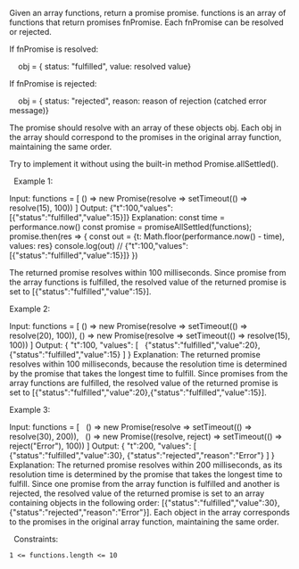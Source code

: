 Given an array functions, return a promise promise. functions is an array of functions that return promises fnPromise. Each fnPromise can be resolved or rejected.  

If fnPromise is resolved:

    obj = { status: "fulfilled", value: resolved value}

If fnPromise is rejected:

    obj = { status: "rejected", reason: reason of rejection (catched error message)}

The promise should resolve with an array of these objects obj. Each obj in the array should correspond to the promises in the original array function, maintaining the same order.

Try to implement it without using the built-in method Promise.allSettled().

 
Example 1:

Input: functions = [
    () => new Promise(resolve => setTimeout(() => resolve(15), 100))
]
Output: {"t":100,"values":[{"status":"fulfilled","value":15}]}
Explanation: 
const time = performance.now()
const promise = promiseAllSettled(functions);
               
promise.then(res => {
    const out = {t: Math.floor(performance.now() - time), values: res}
    console.log(out) // {"t":100,"values":[{"status":"fulfilled","value":15}]}
})

The returned promise resolves within 100 milliseconds. Since promise from the array functions is fulfilled, the resolved value of the returned promise is set to [{"status":"fulfilled","value":15}].


Example 2:

Input: functions = [
    () => new Promise(resolve => setTimeout(() => resolve(20), 100)), 
    () => new Promise(resolve => setTimeout(() => resolve(15), 100))
]
Output: 
{
    "t":100,
    "values": [
        {"status":"fulfilled","value":20},
        {"status":"fulfilled","value":15}
    ]
}
Explanation: The returned promise resolves within 100 milliseconds, because the resolution time is determined by the promise that takes the longest time to fulfill. Since promises from the array functions are fulfilled, the resolved value of the returned promise is set to [{"status":"fulfilled","value":20},{"status":"fulfilled","value":15}].


Example 3:

Input: functions = [
    () => new Promise(resolve => setTimeout(() => resolve(30), 200)), 
    () => new Promise((resolve, reject) => setTimeout(() => reject("Error"), 100))
]
Output:
{
    "t":200,
    "values": [
        {"status":"fulfilled","value":30},
        {"status":"rejected","reason":"Error"}
    ]
}
Explanation: The returned promise resolves within 200 milliseconds, as its resolution time is determined by the promise that takes the longest time to fulfill. Since one promise from the array function is fulfilled and another is rejected, the resolved value of the returned promise is set to an array containing objects in the following order: [{"status":"fulfilled","value":30}, {"status":"rejected","reason":"Error"}]. Each object in the array corresponds to the promises in the original array function, maintaining the same order.


 
Constraints:


	1 <= functions.length <= 10

